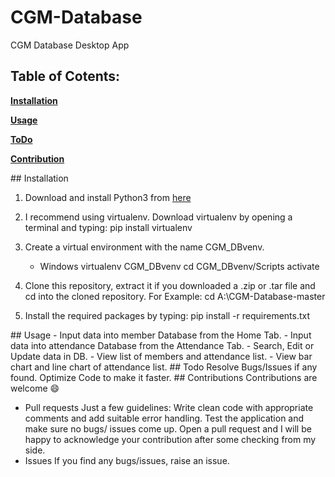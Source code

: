 # CGM-Database
CGM Database Desktop App

## Table of Cotents:

**[Installation](#installation)**
    
**[Usage](#usage)**

**[ToDo](#todo)**
  
**[Contribution](#contributions)**
   
<a name="installation"/>
## Installation

1. Download and install Python3 from [here](https://www.python.org/downloads/)

2. I recommend using virtualenv. Download virtualenv by opening a terminal and typing:
    pip install virtualenv
    
3. Create a virtual environment with the name CGM_DBvenv.
    - Windows
      virtualenv CGM_DBvenv
      cd CGM_DBvenv/Scripts
      activate

4. Clone this repository, extract it if you downloaded a .zip or .tar file and cd into the cloned repository.
    For Example:
    cd A:\CGM-Database-master
  
5. Install the required packages by typing:
    pip install -r requirements.txt
    
<a name="usage"/>  
## Usage
 - Input data into member Database from the Home Tab.
- Input data into attendance Database from the Attendance Tab.
- Search, Edit or Update data in DB.
- View list of members and attendance list.
- View bar chart and line chart of attendance list.

<a name="todo"/> 
## Todo
 Resolve Bugs/Issues if any found.
  Optimize Code to make it faster.

<a name="contributions"/> 
## Contributions
Contributions are welcome 😄

 - Pull requests
    Just a few guidelines:
      Write clean code with appropriate comments and add suitable error handling.
      Test the application and make sure no bugs/ issues come up.
      Open a pull request and I will be happy to acknowledge your contribution after some checking from my side.
 - Issues
   If you find any bugs/issues, raise an issue.
